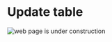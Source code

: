# Update table

![web page is under construction](https://docimages.blob.core.chinacloudapi.cn/images/commingsoon20210514.jpg)
